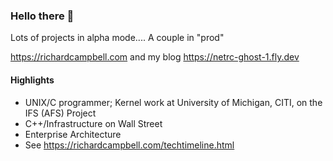 ### Hello there 👋

Lots of projects in alpha mode.... A couple in "prod"

https://richardcampbell.com  and my blog  https://netrc-ghost-1.fly.dev

#### Highlights
* UNIX/C programmer;  Kernel work at University of Michigan, CITI, on the IFS (AFS) Project
* C++/Infrastructure on Wall Street
* Enterprise Architecture
* See https://richardcampbell.com/techtimeline.html

<!--
**netrc/netrc** is a ✨ _special_ ✨ repository because its `README.md` (this file) appears on your GitHub profile.

Here are some ideas to get you started:

- 🔭 I’m currently working on ...
- 🌱 I’m currently learning ...
- 👯 I’m looking to collaborate on ...
- 🤔 I’m looking for help with ...
- 💬 Ask me about ...
- 📫 How to reach me: ...
- 😄 Pronouns: ...
- ⚡ Fun fact: ...
-->
